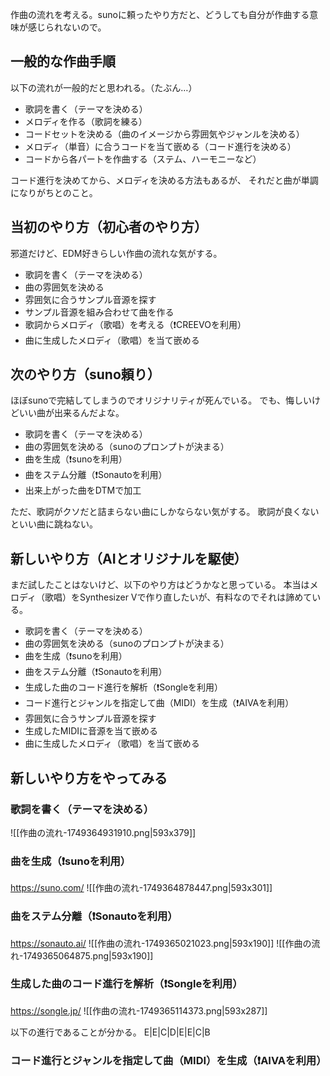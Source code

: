 作曲の流れを考える。sunoに頼ったやり方だと、どうしても自分が作曲する意味が感じられないので。

## 一般的な作曲手順

以下の流れが一般的だと思われる。（たぶん…）

- 歌詞を書く（テーマを決める）
- メロディを作る（歌詞を練る）
- コードセットを決める（曲のイメージから雰囲気やジャンルを決める）
- メロディ（単音）に合うコードを当て嵌める（コード進行を決める）
- コードから各パートを作曲する（ステム、ハーモニーなど）

コード進行を決めてから、メロディを決める方法もあるが、
それだと曲が単調になりがちとのこと。

## 当初のやり方（初心者のやり方）

邪道だけど、EDM好きらしい作曲の流れな気がする。

- 歌詞を書く（テーマを決める）
- 曲の雰囲気を決める
- 雰囲気に合うサンプル音源を探す
- サンプル音源を組み合わせて曲を作る
- 歌詞からメロディ（歌唱）を考える（❗CREEVOを利用）
- 曲に生成したメロディ（歌唱）を当て嵌める

## 次のやり方（suno頼り）

ほぼsunoで完結してしまうのでオリジナリティが死んでいる。
でも、悔しいけどいい曲が出来るんだよな。

- 歌詞を書く（テーマを決める）
- 曲の雰囲気を決める（sunoのプロンプトが決まる）
- 曲を生成（❗sunoを利用）
- 曲をステム分離（❗Sonautoを利用）
- 出来上がった曲をDTMで加工

ただ、歌詞がクソだと詰まらない曲にしかならない気がする。
歌詞が良くないといい曲に跳ねない。

## 新しいやり方（AIとオリジナルを駆使）

まだ試したことはないけど、以下のやり方はどうかなと思っている。
本当はメロディ（歌唱）をSynthesizer Vで作り直したいが、有料なのでそれは諦めている。

- 歌詞を書く（テーマを決める）
- 曲の雰囲気を決める（sunoのプロンプトが決まる）
- 曲を生成（❗sunoを利用）
- 曲をステム分離（❗Sonautoを利用）
- 生成した曲のコード進行を解析（❗Songleを利用）
- コード進行とジャンルを指定して曲（MIDI）を生成（❗AIVAを利用）
- 雰囲気に合うサンプル音源を探す
- 生成したMIDIに音源を当て嵌める
- 曲に生成したメロディ（歌唱）を当て嵌める

## 新しいやり方をやってみる

### 歌詞を書く（テーマを決める）

![[作曲の流れ-1749364931910.png|593x379]]

### 曲を生成（❗sunoを利用）

https://suno.com/
![[作曲の流れ-1749364878447.png|593x301]]

### 曲をステム分離（❗Sonautoを利用）

https://sonauto.ai/
![[作曲の流れ-1749365021023.png|593x190]]
![[作曲の流れ-1749365064875.png|593x190]]

### 生成した曲のコード進行を解析（❗Songleを利用）

https://songle.jp/
![[作曲の流れ-1749365114373.png|593x287]]

以下の進行であることが分かる。
E|E|C|D|E|E|C|B

### コード進行とジャンルを指定して曲（MIDI）を生成（❗AIVAを利用）






